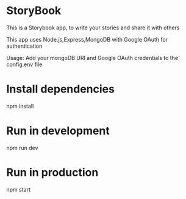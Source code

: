 # StoryBook
This is a Storybook app, to write your stories and share it with others

This app uses Node.js,Express,MongoDB with Google OAuth for authentication

Usage:
Add your mongoDB URI and Google OAuth credentials to the config.env file

# Install dependencies
npm install

# Run in development
npm run dev

# Run in production
npm start
